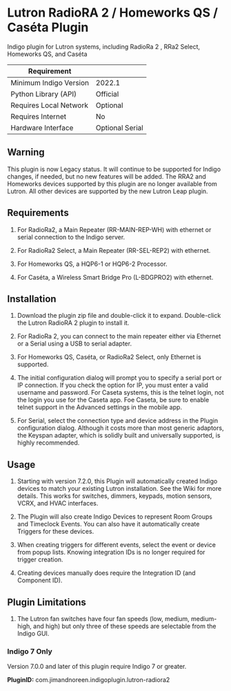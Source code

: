 # Lutron RadioRA 2 / Homeworks QS / Caséta Plugin
Indigo plugin for Lutron systems, including RadioRa 2 , RRa2 Select, Homeworks QS, and  Caséta

| Requirement            |                     |
|------------------------|---------------------|
| Minimum Indigo Version | 2022.1              |
| Python Library (API)   | Official            |
| Requires Local Network | Optional            |
| Requires Internet      | No                  |
| Hardware Interface     | Optional Serial     |

## Warning

This plugin is now Legacy status.  It will continue to be supported for Indigo changes, if needed, but no new features will be added.  The RRA2 and Homeworks devices supported by this plugin are no longer available from Lutron.  All other
devices are supported by the new Lutron Leap plugin.


## Requirements

1. For RadioRa2, a Main Repeater (RR-MAIN-REP-WH) with ethernet or serial connection to the Indigo server.

2. For RadioRa2 Select, a Main Repeater (RR-SEL-REP2) with ethernet.

3. For Homeworks QS, a HQP6-1 or HQP6-2 Processor.

3. For Caséta, a Wireless Smart Bridge Pro (L-BDGPRO2) with ethernet.


## Installation

1. Download the plugin zip file and double-click it to expand. Double-click the Lutron RadioRA 2 plugin to install it.

2. For RadioRa 2, you can connect to the main repeater either via Ethernet or a Serial using a USB to serial adapter.

3. For Homeworks QS, Caséta, or RadioRa2 Select, only Ethernet is supported.

4. The initial configuration dialog will prompt you to specify a serial port or IP connection. If you check the option for IP, you must enter a valid username and password. For Caseta systems, this is the telnet login, not the login you use for the Caseta app.  Foe Caseta, be sure to enable telnet support in the Advanced settings in the mobile app.

5. For Serial, select the connection type and device address in the Plugin configuration dialog.  Although it costs more than most generic adaptors, the Keyspan adapter, which is solidly built and universally supported, is highly recommended.



## Usage

1. Starting with version 7.2.0, this Plugin will automatically created Indigo devices to match your existing Lutron installation.  See the Wiki for more details.  This works for switches, dimmers, keypads, motion sensors, VCRX, and HVAC interfaces.

2. The Plugin will also create Indigo Devices to represent Room Groups and Timeclock Events.  You can also have it automatically create Triggers for these devices.

3. When creating triggers for different events, select the event or device from popup lists.  Knowing integration IDs is no longer required for trigger creation.

4. Creating devices manually does require the Integration ID (and Component ID). 

## Plugin Limitations

1. The Lutron fan switches have four fan speeds (low, medium, medium-high, and high) but only three of these speeds are selectable from the Indigo GUI.


### Indigo 7 Only


Version 7.0.0 and later of this plugin require Indigo 7 or greater.

**PluginID:**	com.jimandnoreen.indigoplugin.lutron-radiora2
